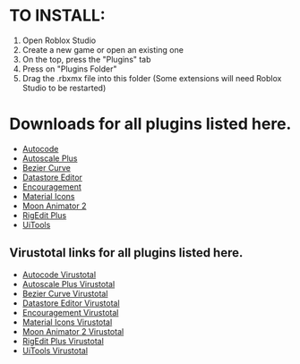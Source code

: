 # TO INSTALL:
1. Open Roblox Studio
2. Create a new game or open an existing one
3. On the top, press the "Plugins" tab
4. Press on "Plugins Folder"
5. Drag the .rbxmx file into this folder (Some extensions will need Roblox Studio to be restarted)

# Downloads for all plugins listed here.
- [Autocode](https://cdn.discordapp.com/attachments/1057831739826917399/1057831891929149481/AutoCode.rbxmx)
- [Autoscale Plus](https://cdn.discordapp.com/attachments/1057831739826917399/1057831892352761976/AutoScale_Plus.rbxmx)
- [Bezier Curve](https://cdn.discordapp.com/attachments/1057831739826917399/1057831892684116028/BezierCurve.rbxmx)
- [Datastore Editor](https://cdn.discordapp.com/attachments/1057831739826917399/1057831892990296165/DataStoreEditorPlugin.rbxmx)
- [Encouragement](https://cdn.discordapp.com/attachments/1057831739826917399/1057831893426507867/Encouragement.rbxmx)
- [Material Icons](https://cdn.discordapp.com/attachments/1057831739826917399/1057831893728505896/MaterialCore.rbxmx)
- [Moon Animator 2](https://cdn.discordapp.com/attachments/1057831739826917399/1058878591288492042/Moon_Animator_2.rbxmx)
- [RigEdit Plus](https://cdn.discordapp.com/attachments/1057831739826917399/1057831894038872084/RigEditPlus.rbxmx)
- [UiTools](https://cdn.discordapp.com/attachments/1057831739826917399/1057831894294728755/UI_Tools.rbxmx)


## Virustotal links for all plugins listed here.
- [Autocode Virustotal](https://www.virustotal.com/gui/file/0875f05e905e8470e189e83c2208a19a7a0a3d45dbc9a88bcf63bd3e37f48cb8)
- [Autoscale Plus Virustotal](https://www.virustotal.com/gui/file/7c70774c65fc5a0eaa16f5af24a9f5582a1c8f787a3b30e6e6817ced84c20449)
- [Bezier Curve Virustotal](https://www.virustotal.com/gui/file/724fb54f656f8b29fca11969556f53b79c101ced8b39783118c6b3e97b1b80cb)
- [Datastore Editor Virustotal](https://www.virustotal.com/gui/file/06c1f90e759938e201ff18e36ada26883c8b7d87bcbd94a5646fecb8fe6b6ce2)
- [Encouragement Virustotal](https://www.virustotal.com/gui/file/a093ad3d632287f992ad8baba37c5e189b67e3c3ba7e1eada0587c5180428a3e)
- [Material Icons Virustotal](https://www.virustotal.com/gui/file/89f4047b6d7230bc2f38c8d528ca6aca791883425d3019f45deb94b96ba08e30)
- [Moon Animator 2 Virustotal](https://www.virustotal.com/gui/file/86310aa98ad6daff7e6e412905c7d41ba5e263e7d3a573c286dc470fa288f153)
- [RigEdit Plus Virustotal](https://www.virustotal.com/gui/file/1dc622e9238e6126284c8e171a21594d5d8ef6b7072d86b23391af38dd6ca130)
- [UiTools Virustotal](https://www.virustotal.com/gui/file/06a102b9a324757736ff0769d7e30aae440053588691d77d294e4b9013252e4a)
